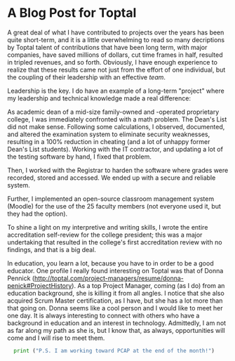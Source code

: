 # A Blog Post for Toptal

  A great deal of what I have contributed to projects over the years has been quite short-term, and it is a little overwhelming to read so many decriptions by Toptal talent of contributions that have been long term, with major companies, have saved millions of dollars, cut time frames in half, resulted in tripled revenues, and so forth. Obviously, I have enough experience to realize that these results came not just from the effort of one individual, but the coupling of their leadership with an effective <i>team</i>.
  
  Leadership is the key. I do have an example of a long-term "project" where my leadership and technical knowledge made a real difference:
  
  As academic dean of a mid-size family-owned and -operated proprietary college, I was immediately confronted with a math problem. The Dean's List did not make sense. Following some calculations, I observed, documented, and altered the examination system to eliminate security weaknesses, resulting in a 100% reduction in cheating (and a lot of unhappy former Dean's List students). Working with the IT contractor, and updating a lot of the testing software by hand, I fixed that problem.
  
  Then, I worked with the Registrar to harden the software where grades were recorded, stored and accessed. We ended up with a secure and reliable system.
  
  Further, I implemented an open-source classroom management system (Moodle) for the use of the 25 faculty members (not everyone used it, but they had the option).
  
  To shine a light on my interpretive and writing skills, I wrote the entire accreditation self-review for the college president; this was a major undertaking that resulted in the college's first accreditation review with no findings, and that is a big deal.
  
  In education, you learn a lot, because you have to in order to be a good educator. One profile I really found interesting on Toptal was that of Donna Pennick (<a>http://toptal.com/project-managers/resume/donna-penick#ProjectHistory<a/>). As a top Project Manager, coming (as I do) from an education background, she is killing it from all angles. I notice that she also acquired Scrum Master certification, as I have, but she has a lot more than that going on. Donna seems like a cool person and I would like to meet her one day. It is always interesting to connect with others who have a background in education and an interest in technology. Admittedly, I am not as far along my path as she is, but I know that, as always, opportunities will come and I will rise to meet them.
```python
  print ("P.S. I am working toward PCAP at the end of the month!")
  ```
